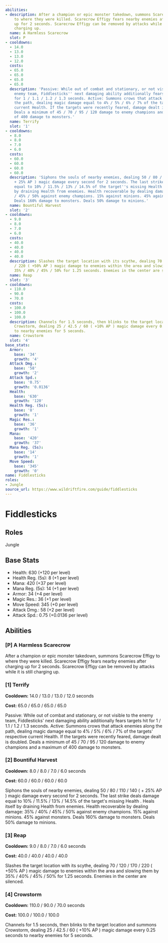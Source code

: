 ```yaml
---
abilities:
- description: After a champion or epic monster takedown, summons Scarecrow Effigy
    to where they were killed. Scarecrow Effigy fears nearby enemies after charging
    up for 2 seconds. Scarecrow Effigy can be removed by attacks while it is still
    charging up.
  name: A Harmless Scarecrow
  slot: P
- cooldowns:
  - 14.0
  - 13.0
  - 13.0
  - 12.0
  costs:
  - 65.0
  - 65.0
  - 65.0
  - 65.0
  description: 'Passive: While out of combat and stationary, or not visible to the
    enemy team, Fiddlesticks'' next damaging ability additionally fears targets hit
    for 1 / 1.1 / 1.2 / 1.3 seconds. Active: Summons crows that attack enemies along
    the path, dealing magic damage equal to 4% / 5% / 6% / 7% of the targets'' respective
    current Health. If the targets were recently feared, damage dealt is doubled.
    Deals a minimum of 45 / 70 / 95 / 120 damage to enemy champions and a maximum
    of 400 damage to monsters.'
  name: Terrify
  slot: '1'
- cooldowns:
  - 8.0
  - 8.0
  - 7.0
  - 6.0
  costs:
  - 60.0
  - 60.0
  - 60.0
  - 60.0
  description: 'Siphons the souls of nearby enemies, dealing 50 / 80 / 110 / 140 (
    + 25% AP ) magic damage every second for 2 seconds. The last strike deals damage
    equal to 10% / 11.5% / 13% / 14.5% of the target''s missing Health . Heals itself
    by draining Health from enemies. Health recoverable by dealing damage: 35% / 40%
    / 45% / 50% against enemy champions. 15% against minions. 45% against monsters.
    Deals 160% damage to monsters. Deals 50% damage to minions.'
  name: Bountiful Harvest
  slot: '2'
- cooldowns:
  - 9.0
  - 8.0
  - 7.0
  - 6.0
  costs:
  - 40.0
  - 40.0
  - 40.0
  - 40.0
  description: Slashes the target location with its scythe, dealing 70 / 120 / 170
    / 220 ( +50% AP ) magic damage to enemies within the area and slowing them by
    35% / 40% / 45% / 50% for 1.25 seconds. Enemies in the center are silenced.
  name: Reap
  slot: '3'
- cooldowns:
  - 110.0
  - 90.0
  - 70.0
  costs:
  - 100.0
  - 100.0
  - 100.0
  description: Channels for 1.5 seconds, then blinks to the target location and summons
    Crowstorm, dealing 25 / 42.5 / 60 ( +10% AP ) magic damage every 0.25 seconds
    to nearby enemies for 5 seconds.
  name: Crowstorm
  slot: '4'
base_stats:
  Armor:
    base: '34'
    growth: '4'
  Attack Dmg.:
    base: '58'
    growth: '2'
  Attack Spd.:
    base: '0.75'
    growth: '0.0136'
  Health:
    base: '630'
    growth: '120'
  Health Reg. (5s):
    base: '8'
    growth: '1'
  Magic Res.:
    base: '36'
    growth: '1'
  Mana:
    base: '420'
    growth: '37'
  Mana Reg. (5s):
    base: '14'
    growth: '1'
  Move Speed:
    base: '345'
    growth: '0'
name: Fiddlesticks
roles:
- Jungle
source_url: https://www.wildriftfire.com/guide/fiddlesticks
---
```


# Fiddlesticks

## Roles

Jungle

## Base Stats

- Health: 630 (+120 per level)
- Health Reg. (5s): 8 (+1 per level)
- Mana: 420 (+37 per level)
- Mana Reg. (5s): 14 (+1 per level)
- Armor: 34 (+4 per level)
- Magic Res.: 36 (+1 per level)
- Move Speed: 345 (+0 per level)
- Attack Dmg.: 58 (+2 per level)
- Attack Spd.: 0.75 (+0.0136 per level)

## Abilities

### [P] A Harmless Scarecrow

After a champion or epic monster takedown, summons Scarecrow Effigy to where they were killed. Scarecrow Effigy fears nearby enemies after charging up for 2 seconds. Scarecrow Effigy can be removed by attacks while it is still charging up.

### [1] Terrify

**Cooldown:** 14.0 / 13.0 / 13.0 / 12.0 seconds

**Cost:** 65.0 / 65.0 / 65.0 / 65.0

Passive: While out of combat and stationary, or not visible to the enemy team, Fiddlesticks' next damaging ability additionally fears targets hit for 1 / 1.1 / 1.2 / 1.3 seconds. Active: Summons crows that attack enemies along the path, dealing magic damage equal to 4% / 5% / 6% / 7% of the targets' respective current Health. If the targets were recently feared, damage dealt is doubled. Deals a minimum of 45 / 70 / 95 / 120 damage to enemy champions and a maximum of 400 damage to monsters.

### [2] Bountiful Harvest

**Cooldown:** 8.0 / 8.0 / 7.0 / 6.0 seconds

**Cost:** 60.0 / 60.0 / 60.0 / 60.0

Siphons the souls of nearby enemies, dealing 50 / 80 / 110 / 140 ( + 25% AP ) magic damage every second for 2 seconds. The last strike deals damage equal to 10% / 11.5% / 13% / 14.5% of the target's missing Health . Heals itself by draining Health from enemies. Health recoverable by dealing damage: 35% / 40% / 45% / 50% against enemy champions. 15% against minions. 45% against monsters. Deals 160% damage to monsters. Deals 50% damage to minions.

### [3] Reap

**Cooldown:** 9.0 / 8.0 / 7.0 / 6.0 seconds

**Cost:** 40.0 / 40.0 / 40.0 / 40.0

Slashes the target location with its scythe, dealing 70 / 120 / 170 / 220 ( +50% AP ) magic damage to enemies within the area and slowing them by 35% / 40% / 45% / 50% for 1.25 seconds. Enemies in the center are silenced.

### [4] Crowstorm

**Cooldown:** 110.0 / 90.0 / 70.0 seconds

**Cost:** 100.0 / 100.0 / 100.0

Channels for 1.5 seconds, then blinks to the target location and summons Crowstorm, dealing 25 / 42.5 / 60 ( +10% AP ) magic damage every 0.25 seconds to nearby enemies for 5 seconds.

